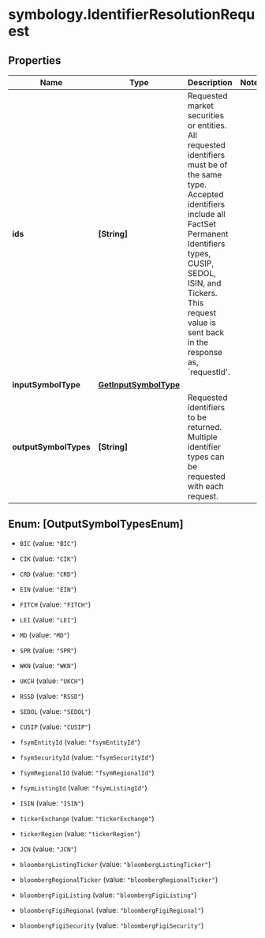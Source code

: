 # symbology.IdentifierResolutionRequest

## Properties

Name | Type | Description | Notes
------------ | ------------- | ------------- | -------------
**ids** | **[String]** | Requested market securities or entities. All requested identifiers must be of the same type. Accepted identifiers include all FactSet Permanent Identifiers types, CUSIP, SEDOL, ISIN, and Tickers. This request value is sent back in the response as, &#x60;requestId&#39;. | 
**inputSymbolType** | [**GetInputSymbolType**](GetInputSymbolType.md) |  | 
**outputSymbolTypes** | **[String]** | Requested identifiers to be returned. Multiple identifier types can be requested with each request. | 



## Enum: [OutputSymbolTypesEnum]


* `BIC` (value: `"BIC"`)

* `CIK` (value: `"CIK"`)

* `CRD` (value: `"CRD"`)

* `EIN` (value: `"EIN"`)

* `FITCH` (value: `"FITCH"`)

* `LEI` (value: `"LEI"`)

* `MD` (value: `"MD"`)

* `SPR` (value: `"SPR"`)

* `WKN` (value: `"WKN"`)

* `UKCH` (value: `"UKCH"`)

* `RSSD` (value: `"RSSD"`)

* `SEDOL` (value: `"SEDOL"`)

* `CUSIP` (value: `"CUSIP"`)

* `fsymEntityId` (value: `"fsymEntityId"`)

* `fsymSecurityId` (value: `"fsymSecurityId"`)

* `fsymRegionalId` (value: `"fsymRegionalId"`)

* `fsymListingId` (value: `"fsymListingId"`)

* `ISIN` (value: `"ISIN"`)

* `tickerExchange` (value: `"tickerExchange"`)

* `tickerRegion` (value: `"tickerRegion"`)

* `JCN` (value: `"JCN"`)

* `bloombergListingTicker` (value: `"bloombergListingTicker"`)

* `bloombergRegionalTicker` (value: `"bloombergRegionalTicker"`)

* `bloombergFigiListing` (value: `"bloombergFigiListing"`)

* `bloombergFigiRegional` (value: `"bloombergFigiRegional"`)

* `bloombergFigiSecurity` (value: `"bloombergFigiSecurity"`)




